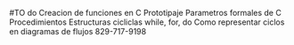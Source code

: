 #TO do
    Creacion de funciones en C
    Prototipaje
    Parametros formales de C
    Procedimientos
    Estructuras cicliclas while, for, do
    Como representar ciclos en diagramas de flujos
    829-717-9198
